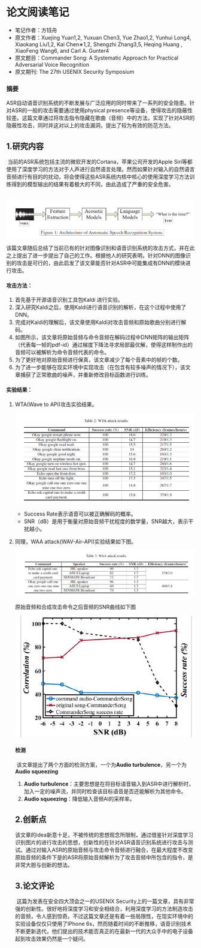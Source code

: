 # 论文阅读笔记

- 笔记作者：方钰舟
- 原文作者：Xuejing Yuan1,2, Yuxuan Chen3, Yue Zhao1,2, Yunhui Long4, Xiaokang Liu1,2, Kai Chen∗1,2, Shengzhi Zhang3,5, Heqing Huang , XiaoFeng Wang6, and Carl A. Gunter4
- 原文题目：Commander Song: A Systematic Approach for Practical Adversarial Voice Recognition
- 原文期刊: The 27th USENIX Security Symposium

### 摘要

​	ASR自动语音识别系统的不断发展与广泛应用的同时带来了一系列的安全隐患。针对ASR的一般的攻击需要通过使用physical presence等设备，使得攻击的隐蔽性较差。这篇文章通过将攻击指令隐藏在歌曲（音频）中的方法，实现了针对ASR的隐蔽性攻击，同时并这对以上的攻击漏洞，提出了较为有效的防范方法。

## 1.研究内容

​	当前的ASR系统包括主流的微软开发的Cortana，苹果公司开发的Apple Siri等都使用了深度学习的方法对于人声进行自然语言处理。然而如果针对输入的自然语言音频进行有目的的扰动，将会使得这些ASR系统内核中核心的使用深度学习方法训练得到的模型输出的结果有着极大的不同，由此造成了严重的安全危害。

​	![语音识别流程图](img/1.png)



​	该篇文章随后总结了当前已有的针对图像识别和语音识别系统的攻击方式，并在此之上提出了进一步提出了自己的工作。根据他人的研究表明，针对DNN的图像识别的攻击是可行的，由此启发了该文章能否针对ASR中可能集成有DNN的模块进行攻击。

#### 攻击方法：

1. 首先基于开源语音识别工具包Kaldi 进行实验。
2. 深入研究Kaldi之后，使用Kaldi进行语音识别的解析，在这个过程中使用了DNN。
3. 完成对Kaldi的理解后，该文章使用Kaldi对攻击音频和原始歌曲分别进行解码。
4. 如图所示，该文章将原始音频与命令音频在解码过程中DNN矩阵的输出矩阵（代表每一帧的pdf-id）通过梯度下降法寻求局部最优解，使得这样制作出的音频可以被解析为命令音频代表的命令。
5. 为了更好地对原始音频进行保真，该文章减少了每个音素中的帧的个数。
6. 为了进一步能够在现实环境中实现攻击（在包含有较多噪声的情况下），该文章捕获了正常歌曲的噪声，并重新修改目标函数进行训练。

#### 实验结果：

1. WTA(Wave to API)攻击实验结果。

   ![](img\3.png)

   - Success Rate表示语音可以被正确解码的概率。
   - SNR（dB）是用于衡量对原始音频干扰程度的数学量，SNR越大，表示干扰越小。 

2. 同理，WAA attack(WAV-Air-API)实验结果如下图。

   ![](img\4.png)

   原始音频和合成攻击命令之后音频的SNR曲线如下图

   ![](img\5.png)

   #### 检测

   ​	该文章提出了两个方面的检测方案，一个为**Audio turbulence**，另一个为**Audio squeezing**

   1. **Audio turbulence**：主要思想是在将目标语音输入到ASR中进行解析时，加入一定的噪声流，并同时检查该目标语音是否还能解析为其他命令。
   2. **Audio squeezing**：降低输入音频AI的采样率。

   ## 2.创新点

   ​	该文章的idea新意十足，不被传统的思想观念所限制，通过借鉴针对深度学习识别图片的进行攻击的思想，创新性的在针对ASR语音识别系统进行攻击与测试。通过对输入ASR的原始音频与攻击命令音频进行融合，在最大程度不改变原始音频的条件下是的ASR将原始音频解析为了攻击音频中所包含的指令，是非常大胆与创新的想法。

   ## 3.论文评论

   ​	这篇为发表在安全四大顶会之一的USENIX  Security上的一篇文章，具有非常强的创新性。很好地将深度学习和安全相结合，利用深度学习的方法制造攻击的音频，令人感到惊奇。不过这篇文章还是有着一些局限性，在现实环境中的实验设备仅仅只使用了IPhone 6s，然而随着时间的不断推移，语音识别技术不断更新迭代，他们提出的技术能否真正的在最新一代的大众手中的电子设备起到攻击效果仍然是一个疑问。

   

​	

